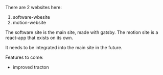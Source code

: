 There are 2 websites here:

1. software-wbesite
2. motion-website

The software site is the main site, made with gatsby.
The motion site is a react-app that exists on its own.

It needs to be integrated into the main site in the future.

Features to come:

- improved tracton
